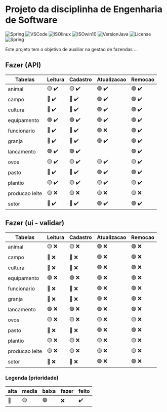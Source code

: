 # Projeto da disciplinha de Engenharia de Software

![Spring](https://img.shields.io/badge/IDE-SpringTool-success)
![VSCode](https://img.shields.io/badge/IDE-VSCode-blue)
![ISOlinux](https://img.shields.io/badge/ISO-Ubuntu-blueviolet)
![ISOwin10](https://img.shields.io/badge/ISO-Win10-blue)
![VersionJava](https://img.shields.io/badge/Java-v17-red)
![License](https://badgen.net/badge/license/MIT/green)
![Spring](https://img.shields.io/github/repo-size/danieldiv/gerencia-fazenda)

<p>
  Este projeto tem o objetivo de auxiliar na gestao de fazendas ...
</p>

## Fazer (API)

| Tabelas        | Leitura                            | Cadastro                           | Atualizacao                        | Remocao                            |
| -------------- | ---------------------------------- | ---------------------------------- | ---------------------------------- | ---------------------------------- |
| animal         | :yellow_circle: :heavy_check_mark: | :yellow_circle: :heavy_check_mark: | :green_circle: :heavy_check_mark:  | :green_circle: :heavy_check_mark:  |
| campo          | :red_circle: :heavy_check_mark:    | :red_circle: :heavy_check_mark:    | :green_circle: :heavy_check_mark:  | :green_circle: :heavy_check_mark:  |
| cultura        | :red_circle: :heavy_check_mark:    | :red_circle: :heavy_check_mark:    | :green_circle: :heavy_check_mark:  | :green_circle: :heavy_check_mark:  |
| equipamento    | :green_circle: :heavy_check_mark:  | :green_circle: :heavy_check_mark:  | :green_circle: :heavy_check_mark:  | :green_circle: :heavy_check_mark:  |
| funcionario    | :red_circle: :heavy_check_mark:    | :red_circle: :heavy_check_mark:    | :green_circle: :x:                 | :green_circle: :heavy_check_mark:  |
| granja         | :red_circle: :heavy_check_mark:    | :red_circle: :heavy_check_mark:    | :green_circle: :heavy_check_mark:  | :green_circle: :heavy_check_mark:  |
| lancamento     | :green_circle: :heavy_check_mark:  | :green_circle: :heavy_check_mark:  |                                    | :green_circle: :heavy_check_mark:  |
| ovos           | :yellow_circle: :heavy_check_mark: | :yellow_circle: :heavy_check_mark: | :yellow_circle: :heavy_check_mark: | :yellow_circle: :heavy_check_mark: |
| pasto          | :red_circle: :heavy_check_mark:    | :red_circle: :heavy_check_mark:    | :green_circle: :heavy_check_mark:  | :green_circle: :heavy_check_mark:  |
| plantio        | :yellow_circle: :heavy_check_mark: | :yellow_circle: :heavy_check_mark: | :yellow_circle: :heavy_check_mark: | :yellow_circle: :heavy_check_mark: |
| producao leite | :yellow_circle: :x:                | :yellow_circle: :x:                | :yellow_circle: :x:                | :yellow_circle: :x:                |
| setor          | :red_circle: :heavy_check_mark:    | :red_circle: :heavy_check_mark:    | :green_circle: :heavy_check_mark:  | :green_circle: :heavy_check_mark:  |

## Fazer (ui - validar)

| Tabelas        | Leitura             | Cadastro            | Atualizacao         | Remocao             |
| -------------- | ------------------- | ------------------- | ------------------- | ------------------- |
| animal         | :yellow_circle: :x: | :yellow_circle: :x: | :green_circle: :x:  | :green_circle: :x:  |
| campo          | :red_circle: :x:    | :red_circle: :x:    | :green_circle: :x:  | :green_circle: :x:  |
| cultura        | :red_circle: :x:    | :red_circle: :x:    | :green_circle: :x:  | :green_circle: :x:  |
| equipamento    | :green_circle: :x:  | :green_circle: :x:  | :green_circle: :x:  | :green_circle: :x:  |
| funcionario    | :red_circle: :x:    | :red_circle: :x:    | :green_circle: :x:  | :green_circle: :x:  |
| granja         | :red_circle: :x:    | :red_circle: :x:    | :green_circle: :x:  | :green_circle: :x:  |
| lancamento     | :green_circle: :x:  | :green_circle: :x:  | :green_circle: :x:  | :green_circle: :x:  |
| ovos           | :yellow_circle: :x: | :yellow_circle: :x: | :yellow_circle: :x: | :yellow_circle: :x: |
| pasto          | :red_circle: :x:    | :red_circle: :x:    | :green_circle: :x:  | :green_circle: :x:  |
| plantio        | :yellow_circle: :x: | :yellow_circle: :x: | :yellow_circle: :x: | :yellow_circle: :x: |
| producao leite | :yellow_circle: :x: | :yellow_circle: :x: | :yellow_circle: :x: | :yellow_circle: :x: |
| setor          | :red_circle: :x:    | :red_circle: :x:    | :green_circle: :x:  | :green_circle: :x:  |

### Legenda (prioridade)

| alta         | media           | baixa          | fazer | feito              |
| ------------ | --------------- | -------------- | ----- | ------------------ |
| :red_circle: | :yellow_circle: | :green_circle: | :x:   | :heavy_check_mark: |
